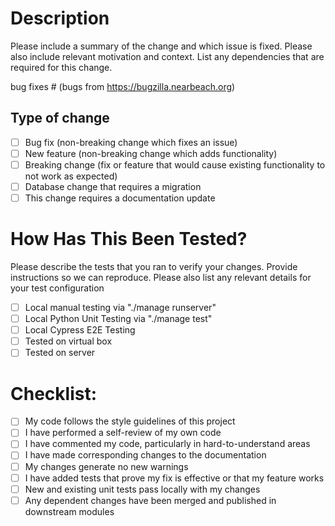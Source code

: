 # Description

Please include a summary of the change and which issue is fixed. Please also include relevant motivation and context. List any dependencies that are required for this change.

bug fixes # (bugs from https://bugzilla.nearbeach.org)

## Type of change

- [ ] Bug fix (non-breaking change which fixes an issue)
- [ ] New feature (non-breaking change which adds functionality)
- [ ] Breaking change (fix or feature that would cause existing functionality to not work as expected)
- [ ] Database change that requires a migration
- [ ] This change requires a documentation update

# How Has This Been Tested?

Please describe the tests that you ran to verify your changes. Provide instructions so we can reproduce. Please also list any relevant details for your test configuration

- [ ] Local manual testing via "./manage runserver"
- [ ] Local Python Unit Testing via "./manage test"
- [ ] Local Cypress E2E Testing
- [ ] Tested on virtual box
- [ ] Tested on server

# Checklist:

- [ ] My code follows the style guidelines of this project
- [ ] I have performed a self-review of my own code
- [ ] I have commented my code, particularly in hard-to-understand areas
- [ ] I have made corresponding changes to the documentation
- [ ] My changes generate no new warnings
- [ ] I have added tests that prove my fix is effective or that my feature works
- [ ] New and existing unit tests pass locally with my changes
- [ ] Any dependent changes have been merged and published in downstream modules
